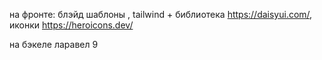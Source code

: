 на фронте: блэйд шаблоны , tailwind + библиотека https://daisyui.com/, иконки https://heroicons.dev/

на бэкеле ларавел 9 
